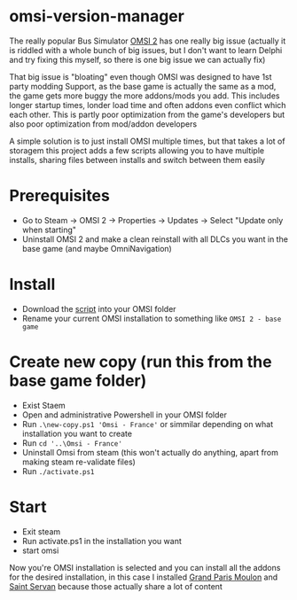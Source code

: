 # omsi-version-manager

The really popular Bus Simulator [OMSI 2](https://store.steampowered.com/app/252530/OMSI_2_Steam_Edition/) has one really big issue 
(actually it is riddled with a whole bunch of big issues, but I don't want to learn Delphi and try fixing this myself, so there is one big issue we can actually fix)

That big issue is "bloating" even though OMSI was designed to have 1st party modding Support, as the base game is actually the same as a mod, the game gets more buggy the more addons/mods you add. This includes longer startup times, londer load time and often addons even conflict which each other. This is partly poor optimization from the
game's developers but also poor optimization from mod/addon developers

A simple solution is to just install OMSI multiple times, but that takes a lot of storagem this project adds a few scripts allowing you to have multiple installs, sharing files between installs and switch between them easily

# Prerequisites
- Go to Steam -> OMSI 2 -> Properties -> Updates -> Select "Update only when starting"
- Uninstall OMSI 2 and make a clean reinstall with all DLCs you want in the base game (and maybe OmniNavigation)

# Install
- Download the [script](https://raw.githubusercontent.com/DRSchlaubi/omsi-version-manager/main/LICENSE) into your OMSI folder
- Rename your current OMSI installation to something like `OMSI 2 - base game`

# Create new copy (run this from the base game folder)
- Exist Staem
- Open and administrative Powershell in your OMSI folder
- Run `.\new-copy.ps1 'Omsi - France'` or simmilar depending on what installation you want to create
- Run `cd '..\Omsi - France'`
- Uninstall Omsi from steam (this won't actually do anything, apart from making steam re-validate files)
- Run `./activate.ps1`

# Start
- Exit steam
- Run activate.ps1 in the installation you want
- start omsi

Now you're OMSI installation is selected and you can install all the addons for the desired installation, in this case I installed [Grand Paris Moulon](https://store.steampowered.com/app/1475580/OMSI_2_Addon_Grand_ParisMoulon/) 
and [Saint Servan](https://store.steampowered.com/app/1475580/OMSI_2_Addon_Grand_ParisMoulon/) because those actually share a lot of content

